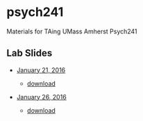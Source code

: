 # psych241
Materials for TAing UMass Amherst Psych241

## Lab Slides
- [January 21, 2016](http://psadil.github.io/psych241/lab1_21jan2016.pdf)
    - [download](http://psadil.github.io/psych241/lab1_21jan2016.pptx)

- [January 26, 2016](http://psadil.github.io/psych241/lab2_26jan2016.pdf)
    - [download](http://psadil.github.io/psych241/lab2_26jan2016.pptx)
